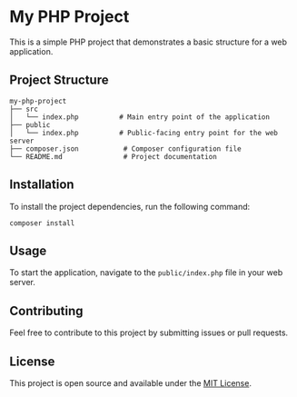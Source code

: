 # My PHP Project

This is a simple PHP project that demonstrates a basic structure for a web application.

## Project Structure

```
my-php-project
├── src
│   └── index.php          # Main entry point of the application
├── public
│   └── index.php          # Public-facing entry point for the web server
├── composer.json           # Composer configuration file
└── README.md               # Project documentation
```

## Installation

To install the project dependencies, run the following command:

```
composer install
```

## Usage

To start the application, navigate to the `public/index.php` file in your web server.

## Contributing

Feel free to contribute to this project by submitting issues or pull requests. 

## License

This project is open source and available under the [MIT License](LICENSE).